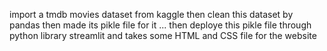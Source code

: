import a tmdb movies dataset from kaggle then clean this dataset by pandas 
then made its pikle file for it ...
then deploye this pikle file through python library streamlit
and takes some HTML and CSS file for the website
